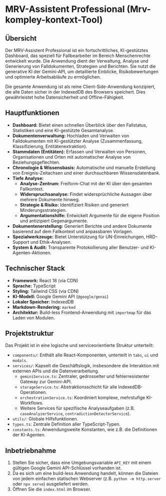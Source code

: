 # MRV-Assistent Professional (Mrv-kompley-kontext-Tool)

## Übersicht

Der MRV-Assistent Professional ist ein fortschrittliches, KI-gestütztes Dashboard, das speziell für Fallbearbeiter im Bereich Menschenrechte entwickelt wurde. Die Anwendung dient der Verwaltung, Analyse und Generierung von Falldokumenten, Strategien und Berichten. Sie nutzt die generative KI der Gemini-API, um detaillierte Einblicke, Risikobewertungen und optimierte Arbeitsabläufe zu ermöglichen.

Die gesamte Anwendung ist als reine Client-Side-Anwendung konzipiert, die alle Daten sicher in der IndexedDB des Browsers speichert. Dies gewährleistet hohe Datensicherheit und Offline-Fähigkeit.

## Hauptfunktionen

- **Dashboard:** Bietet einen schnellen Überblick über den Fallstatus, Statistiken und eine KI-gestützte Gesamtanalyse.
- **Dokumentenverwaltung:** Hochladen und Verwalten von Falldokumenten mit KI-gestützter Analyse (Zusammenfassung, Klassifizierung, Entitätenextraktion).
- **Stammdaten (Entitäten):** Erfassen und Verwalten von Personen, Organisationen und Orten mit automatischer Analyse von Beziehungsgeflechten.
- **Chronologie & Wissensbasis:** Automatische und manuelle Erstellung von Ereignis-Zeitachsen und einer durchsuchbaren Wissensdatenbank.
- **Tiefe Analyse:**
    - **Analyse-Zentrum:** Freiform-Chat mit der KI über den gesamten Fallkontext.
    - **Widerspruchsanalyse:** Findet widersprüchliche Aussagen über mehrere Dokumente hinweg.
    - **Strategie & Risiko:** Identifiziert Risiken und generiert Minderungsstrategien.
    - **Argumentationshilfe:** Entwickelt Argumente für die eigene Position und antizipiert Gegenargumente.
- **Dokumentenerstellung:** Generiert Berichte und andere Dokumente basierend auf dem Fallkontext und anpassbaren Vorlagen.
- **Spezialwerkzeuge:** Bietet Unterstützung für UN-Einreichungen, HRD-Support und Ethik-Analysen.
- **System & Audit:** Transparente Protokollierung aller Benutzer- und KI-Agenten-Aktionen.

## Technischer Stack

-   **Framework:** React 18 (via CDN)
-   **Sprache:** TypeScript
-   **Styling:** Tailwind CSS (via CDN)
-   **KI-Modell:** Google Gemini API (`@google/genai`)
-   **Lokaler Speicher:** IndexedDB
-   **Markdown-Rendering:** `marked`
-   **Architektur:** Build-less Frontend-Anwendung mit `importmap` für das Laden von Modulen.

## Projektstruktur

Das Projekt ist in eine logische und serviceorientierte Struktur unterteilt:

-   `components/`: Enthält alle React-Komponenten, unterteilt in `tabs`, `ui` und `modals`.
-   `services/`: Kapselt die Geschäftslogik, insbesondere die Interaktion mit externen APIs und die Datenverarbeitung.
    -   `geminiService.ts`: Zentraler, gedrosselter und fehlerresistenter Gateway zur Gemini-API.
    -   `storageService.ts`: Abstraktionsschicht für alle IndexedDB-Operationen.
    -   `orchestrationService.ts`: Koordiniert komplexe, mehrstufige KI-Workflows.
    -   Weitere Services für spezifische Analyseaufgaben (z.B. `caseAnalyzerService`, `contradictionDetectorService`).
-   `utils/`: Globale Hilfsfunktionen.
-   `types.ts`: Zentrale Definition aller TypeScript-Typen.
-   `constants.ts`: Anwendungsweite Konstanten, wie z.B. die Definitionen der KI-Agenten.

## Inbetriebnahme

1.  Stellen Sie sicher, dass eine Umgebungsvariable `API_KEY` mit einem gültigen Google Gemini API-Schlüssel vorhanden ist.
2.  Da es sich um eine build-less Anwendung handelt, können die Dateien von jedem einfachen statischen Webserver (z.B. `python -m http.server` oder `npx serve`) ausgeliefert werden.
3.  Öffnen Sie die `index.html` im Browser.
